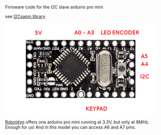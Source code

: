 Firmware code for the I2C slave arduino pro mini

see [I2Csapm library](https://github.com/jorts64/I2Csapm)

![Arduino pro mini connections](https://github.com/jorts64/I2Csapm/blob/master/docs/promini8MHz.png)

[Robotdyn](https://robotdyn.com/promini-atmega328p.html) offers one arduino pro mini running at 3.3V, but only at 8MHz. Enough for us! And in this model you can access A6 and A7 pins.
